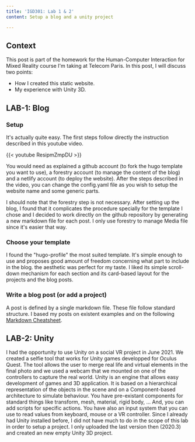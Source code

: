 ```yaml
---
title: 'IGD301: Lab 1 & 2'
content: Setup a blog and a unity project

---
```

## Context
This post is part of the homework for the Human-Computer Interaction for Mixed Reality course I'm taking at Telecom Paris. In this post, I will discuss two points:
 - How I created this static website.
 - My experience with Unity 3D.
 
 
## LAB-1: Blog

### Setup

It's actually quite easy. The first steps follow directly the instruction described in this youtube video.

{{< youtube ResipmZmpDU >}}

You would need as explained a github account (to fork the hugo template you want to use), a forestry account (to manage the content of the blog) and a netlify account (to deploy the website). After the steps described in the video, you can change the config.yaml file as you wish to setup the website name and some generic parts.

I should note that the forestry step is not necessary. After setting up the blog, I found that it complicates the procedure specially for the template I chose and I decided to work directly on the github repository by generating a new markdown file for each post. I only use forestry to manage Media file since it's easier that way.

### Choose your template

I found the "hugo-profile" the most suited template. It's simple enough to use and proposes good amount of freedom concerning what part to include in the blog. the aesthetic was perfect for my taste. I liked its simple scroll-down mechanism for each section and its card-based layout for the projects and the blog posts.

### Write a blog post (or add a project)

A post is defined by a single markdown file. These file follow standard structure. I based my posts on existent examples and on the following [Markdown Cheatsheet](https://github.com/adam-p/markdown-here/wiki/Markdown-Cheatsheet "Markdown Cheatsheet").


## LAB-2: Unity 

I had the opportunity to use  Unity on a social VR project in June 2021. We created a selfie tool that works for Unity games developped for Oculus Quest. The tool allows the user to merge real life and virtual elements in the final photo and we used a webcam that we mounted on one of the controllers to capture the real world. 
Unity is an engine that allows easy development of games and 3D application. It is based on a hierarchical representation of the objects in the scene and on a Component-based architecture to simulate behaviour. You have pre-existant components for standard things like transform, mesh, material, rigid body, ... And, you can add scripts for specific actions. You have also an input system that you can use to read values from keyboard, mouse or a VR controller.
Since I already had Unity installed before, I did not have much to do in the scope of this lab in order to setup a project. I only uploaded the last version then (2020.3) and created an new empty Unity 3D project.
